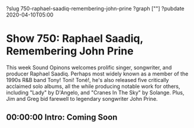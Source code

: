 ?slug 750-raphael-saadiq-remembering-john-prine
?graph [""]
?pubdate 2020-04-10T05:00

# Show 750: Raphael Saadiq, Remembering John Prine

This week Sound Opinons welcomes prolific singer, songwriter, and producer Raphael Saadiq. Perhaps most widely known as a member of the 1990s R&B band Tony! Toni! Toné!, he's also released five critically acclaimed solo albums, all the while producing notable work for others, including "Lady" by D'Angelo, and "Cranes In The Sky" by Solange. Plus, Jim and Greg bid farewell to legendary songwriter John Prine.

## 00:00:00 Intro: Coming Soon